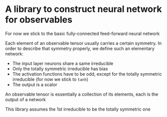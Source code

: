 # A library to construct neural network for observables
For now we stick to the basic fully-connected feed-forward neural network

Each element of an observable tensor usually carries a certain symmetry. In order to describe that symmetry properly, we define such an elementary network:
* The input layer neurons share a same irreducible
* Only the totally symmetric irreducible has bias
* The activation functions have to be odd, except for the totally symmetric irreducible (for now we stick to `tanh`)
* The output is a scalor

An observable tensor is essentially a collection of its elements, each is the output of a network

This library assumes the 1st irreducible to be the totally symmetric one